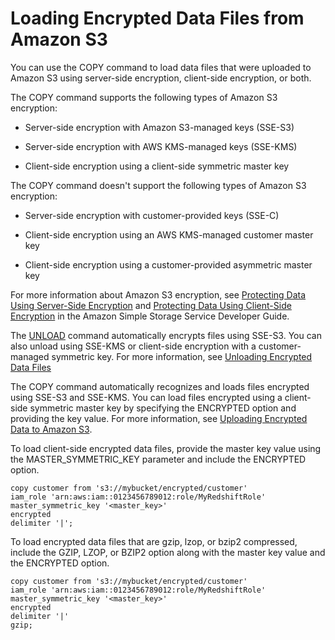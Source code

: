 # Loading Encrypted Data Files from Amazon S3<a name="c_loading-encrypted-files"></a>

You can use the COPY command to load data files that were uploaded to Amazon S3 using server\-side encryption, client\-side encryption, or both\. 

The COPY command supports the following types of Amazon S3 encryption:

+ Server\-side encryption with Amazon S3\-managed keys \(SSE\-S3\)

+ Server\-side encryption with AWS KMS\-managed keys \(SSE\-KMS\)

+ Client\-side encryption using a client\-side symmetric master key

The COPY command doesn't support the following types of Amazon S3 encryption:

+ Server\-side encryption with customer\-provided keys \(SSE\-C\)

+ Client\-side encryption using an AWS KMS\-managed customer master key

+ Client\-side encryption using a customer\-provided asymmetric master key

For more information about Amazon S3 encryption, see [ Protecting Data Using Server\-Side Encryption](http://docs.aws.amazon.com/AmazonS3/latest/dev/serv-side-encryption.html) and [Protecting Data Using Client\-Side Encryption](http://docs.aws.amazon.com/AmazonS3/latest/dev/UsingClientSideEncryption.html) in the Amazon Simple Storage Service Developer Guide\.

The [UNLOAD](r_UNLOAD.md) command automatically encrypts files using SSE\-S3\. You can also unload using SSE\-KMS or client\-side encryption with a customer\-managed symmetric key\. For more information, see [Unloading Encrypted Data Files](t_unloading_encrypted_files.md)

The COPY command automatically recognizes and loads files encrypted using SSE\-S3 and SSE\-KMS\. You can load files encrypted using a client\-side symmetric master key by specifying the ENCRYPTED option and providing the key value\. For more information, see [Uploading Encrypted Data to Amazon S3](t_uploading-encrypted-data.md)\.

To load client\-side encrypted data files, provide the master key value using the MASTER\_SYMMETRIC\_KEY parameter and include the ENCRYPTED option\.

```
copy customer from 's3://mybucket/encrypted/customer' 
iam_role 'arn:aws:iam::0123456789012:role/MyRedshiftRole'
master_symmetric_key '<master_key>' 
encrypted
delimiter '|';
```

To load encrypted data files that are gzip, lzop, or bzip2 compressed, include the GZIP, LZOP, or BZIP2 option along with the master key value and the ENCRYPTED option\.

```
copy customer from 's3://mybucket/encrypted/customer' 
iam_role 'arn:aws:iam::0123456789012:role/MyRedshiftRole'
master_symmetric_key '<master_key>'
encrypted 
delimiter '|' 
gzip;
```